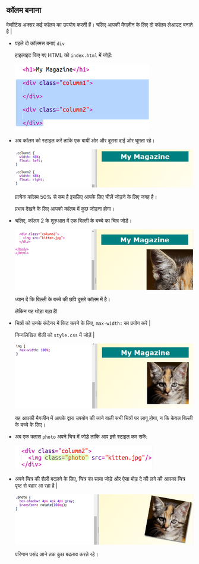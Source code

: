 ## कॉलम बनाना

वेब्सीटेस अक्सर कई कॉलम का उपयोग करती हैं। चलिए आपकी मैगज़ीन के लिए दो कॉलम लेआउट बनाते है |

+ पहले दो कॉलमस बनाएं `div`
    
    हाइलाइट किए गए HTML को `index.html` में जोड़ें:
    
    ![स्क्रीनशॉट](images/magazine-columns.png)

+ अब कॉलम को स्टाइल करें ताकि एक बायीं ओर और दूसरा दाईं ओर घूमता रहे।
    
    ![स्क्रीनशॉट](images/magazine-columns-style.png)
    
    प्रत्येक कॉलम 50% से कम है इसलिए आपके लिए चीज़ें जोड़ने के लिए जगह है।
    
    प्रभाव देखने के लिए आपको कॉलम में कुछ जोड़ना होगा।

+ चलिए, कॉलम 2 के शुरुआत में एक बिल्ली के बच्चे का चित्र जोड़ें।
    
    ![स्क्रीनशॉट](images/magazine-kitten.png)
    
    ध्यान दें कि बिल्ली के बच्चे की छवि दूसरे कॉलम में है।
    
    लेकिन यह थोड़ा बड़ा है!

+ चित्रों को उनके कंटेनर में फिट करने के लिए, `max-width:` का प्रयोग करें |
    
    निम्नलिखित शैली को `style.css` में जोड़ें |
    
    ![स्क्रीनशॉट](images/magazine-img-width.png)
    
    यह आपकी मैगज़ीन में आपके द्वारा उपयोग की जाने वाली सभी चित्रों पर लागू होगा, न कि केवल बिल्ली के बच्चे के लिए।

+ अब एक क्लास `photo` अपने चित्र में जोड़े ताकि आप इसे स्टाइल कर सकें:
    
    ![स्क्रीनशॉट](images/magazine-photo.png)

+ अपने चित्र की शैली बदलने के लिए, चित्र का साया जोड़े और ऐसा मोड़ दे की लगे की आपका चित्र पृष्ट से बहार आ रहा है |
    
    ![स्क्रीनशॉट](images/magazine-photo-style.png)
    
    परिणाम पसंद आने तक कुछ बदलाव करते रहे।